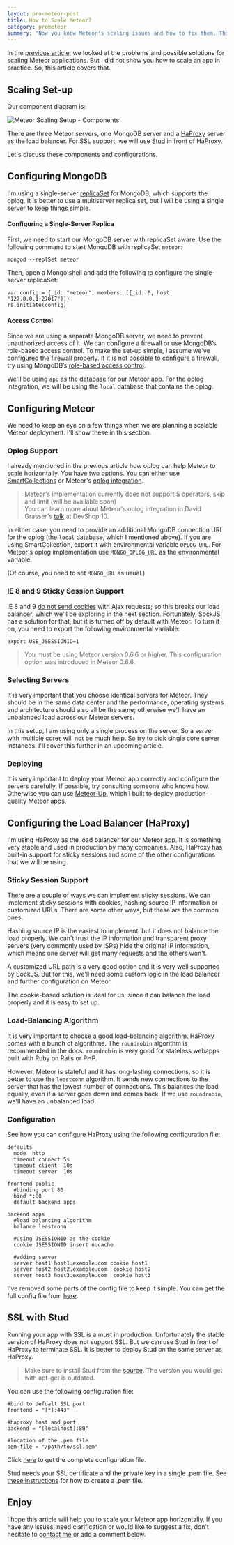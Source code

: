 ```yaml
---
layout: pro-meteor-post
title: How to Scale Meteor?
category: prometeor
summery: "Now you know Meteor's scaling issues and how to fix them. This article shows you how scale a meteor app in practice, using what you've learn previously."
---
```


In the [previous article](http://meteorhacks.com/does-meteor-scale.html), we looked at the problems and possible solutions for scaling Meteor applications. But I did not show you how to scale an app in practice. So, this article covers that. 

## Scaling Set-up

Our component diagram is:

![Meteor Scaling Setup - Components](https://i.cloudup.com/lfFVzGvSWg.png)

There are three Meteor servers, one MongoDB server and a [HaProxy](http://haproxy.1wt.eu/) server as the load balancer. For SSL support, we will use [Stud](https://github.com/bumptech/stud) in front of HaProxy. 

Let's discuss these components and configurations. 

## Configuring MongoDB

I'm using a single-server [replicaSet](http://docs.mongodb.org/manual/replication/) for MongoDB, which supports the oplog. It is better to use a multiserver replica set, but I will be using a single server to keep things simple. 

#### Configuring a Single-Server Replica 

First, we need to start our MongoDB server with replicaSet aware. Use the following command to start MongoDB with replicaSet `meteor`:

    mongod --replSet meteor

Then, open a Mongo shell and add the following to configure the single-server replicaSet:

    var config = {_id: "meteor", members: [{_id: 0, host: "127.0.0.1:27017"}]}
    rs.initiate(config)

#### Access Control
Since we are using a separate MongoDB server, we need to prevent unauthorized access of it. We can configure a firewall or use MongoDB’s role-based access control. To make the set-up simple, I assume we've configured the firewall properly. If it is not possible to configure a firewall, try using MongoDB’s [role-based access control](http://docs.mongodb.org/manual/reference/user-privileges/).

We'll be using `app` as the database for our Meteor app. For the oplog integration, we will be using the `local` database that contains the oplog.

## Configuring Meteor 

We need to keep an eye on a few things when we are planning a scalable Meteor deployment. I'll show these in this section.

### Oplog Support

I already mentioned in the previous article how oplog can help Meteor to scale horizontally. You have two options. You can either use [SmartCollections](https://github.com/arunoda/meteor-smart-collections) or Meteor's [oplog integration](https://github.com/meteor/meteor/wiki/Oplog-Observe-Driver). 

>Meteor's implementation currently does not support $ operators, skip and limit (will be available soon)
><br>You can learn more about Meteor's oplog integration in David Grasser's [talk](http://www.youtube.com/watch?v=0NtNmGGzKbg&feature=share&t=23m52s) at DevShop 10.

In either case, you need to provide an additional MongoDB connection URL for the oplog (the `local` database, which I mentioned above). If you are using SmartCollection, export it with environmental variable `OPLOG_URL`. For Meteor's oplog implementation use `MONGO_OPLOG_URL` as the environmental variable.

(Of course, you need to set `MONGO_URL` as usual.)

### IE 8 and 9 Sticky Session Support

IE 8 and 9 [do not send cookies](http://stackoverflow.com/questions/483445/ie8-doesnt-pass-session-cookie-for-ajax-request) with Ajax requests; so this breaks our load balancer, which we'll be exploring in the next section. Fortunately, SockJS has a solution for that, but it is turned off by default with Meteor. To turn it on, you need to export the following environmental variable:

    export USE_JSESSIONID=1

> You must be using Meteor version 0.6.6 or higher. This configuration option was introduced in Meteor 0.6.6.

### Selecting Servers

It is very important that you choose identical servers for Meteor. They should be in the same data center and the performance, operating systems and architecture should also all be the same; otherwise we'll have an unbalanced load across our Meteor servers.

In this setup, I am using only a single process on the server. So a server with multiple cores will not be much help. So try to pick single core server instances. I'll cover this further in an upcoming article.

### Deploying

It is very important to deploy your Meteor app correctly and configure the servers carefully. If possible, try consulting someone who knows how. Otherwise you can use [Meteor-Up](https://github.com/arunoda/meteor-up), which I built to deploy production-quality Meteor apps.

## Configuring the Load Balancer (HaProxy)

I'm using HaProxy as the load balancer for our Meteor app. It is something very stable and used in production by many companies. Also, HaProxy has built-in support for sticky sessions and some of the other configurations that we will be using.

### Sticky Session Support

There are a couple of ways we can implement sticky sessions. We can implement sticky sessions with cookies, hashing source IP information or customized URLs. There are some other ways, but these are the common ones.

Hashing source IP is the easiest to implement, but it does not balance the load properly. We can't trust the IP information and transparent proxy servers (very commonly used by ISPs) hide the original IP information, which means one server will get many requests and the others won't.

A customized URL path is a very good option and it is very well supported by SockJS. But for this, we'll need some custom logic in the load balancer and further configuration on Meteor.

The cookie-based solution is ideal for us, since it can balance the load properly and it is easy to set up. 

### Load-Balancing Algorithm

It is very important to choose a good load-balancing algorithm. HaProxy comes with a bunch of algorithms. The `roundrobin` algorithm is recommended in the docs. `roundrobin` is very good for stateless webapps built with Ruby on Rails or PHP. 

However, Meteor is stateful and it has long-lasting connections, so it is better to use the `leastconn` algorithm. It sends new connections to the server that has the lowest number of connections. This balances the load equally, even if a server goes down and comes back. If we use `roundrobin`, we'll have an unbalanced load.

### Configuration

See how you can configure HaProxy using the following configuration file:

    defaults
      mode  http
      timeout connect 5s
      timeout client  10s
      timeout server  10s

    frontend public
      #binding port 80
      bind *:80
      default_backend apps

    backend apps
      #load balancing algorithm
      balance leastconn

      #using JSESSIONID as the cookie
      cookie JSESSIONID insert nocache

      #adding server
      server host1 host1.example.com cookie host1
      server host2 host2.example.com  cookie host2
      server host3 host3.example.com  cookie host3

I've removed some parts of the config file to keep it simple. You can get the full config file from [here](https://gist.github.com/arunoda/a35f69f8b7a385d06a8d).

## SSL with Stud

Running your app with SSL is a must in production. Unfortunately the stable version of HaProxy does not support SSL. But we can use Stud in front of HaProxy to terminate SSL. It is better to deploy Stud on the same server as HaProxy.

> Make sure to install Stud from the [source](https://github.com/bumptech/stud). The version you would get with apt-get is outdated. 

You can use the following configuration file:

    #bind to defualt SSL port
    frontend = "[*]:443"

    #haproxy host and port
    backend = "[localhost]:80"

    #location of the .pem file
    pem-file = "/path/to/ssl.pem"

Click [here](https://gist.github.com/arunoda/4c6f5715b826d4bd5317) to get the complete configuration file.

Stud needs your SSL certificate and the private key in a single .pem file. See [these instructions](http://blog.alexnj.com/configuring-a-positivessl-certificate-with-stud.html) for how to create a .pem file.

## Enjoy

I hope this article will help you to scale your Meteor app horizontally. If you have any issues, need clarification or would like to suggest a fix, don't hesitate to [contact me](https://twitter.com/arunoda) or add a comment below.
